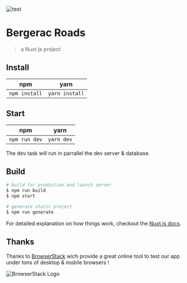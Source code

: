 ![test](https://cdn.rawgit.com/jongracecox/anybadge/master/examples/awesomeness.svg)

# Bergerac Roads

> a Nuxt.js project

## Install

| npm           | yarn           |
| ------------- | -------------- |
| `npm install` | `yarn install` |


## Start

| npm           | yarn       |
| ------------- | ---------- |
| `npm run dev` | `yarn dev` |

The dev task will run in parrallel the dev server & database.

## Build

``` bash
# build for production and launch server
$ npm run build
$ npm start

# generate static project
$ npm run generate
```

For detailed explanation on how things work, checkout the [Nuxt.js docs](https://github.com/nuxt/nuxt.js).

## Thanks

Thanks to [BrowserStack](https://www.browserstack.com) wich provide a great online tool to test our app under tons of desktop & mobile browsers !

![BrowserStack Logo](https://www.browserstack.com/images/layout/browserstack-logo-600x315.png)
